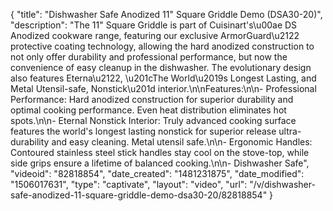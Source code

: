 {
    "title": "Dishwasher Safe Anodized 11\" Square Griddle Demo (DSA30-20)",
    "description": "The 11\" Square Griddle is part of Cuisinart's\u00ae DS Anodized cookware range, featuring our exclusive ArmorGuard\u2122 protective coating technology, allowing the hard anodized construction to not only offer durability and professional performance, but now the convenience of easy cleanup in the dishwasher. The evolutionary design also features Eterna\u2122, \u201cThe World\u2019s Longest Lasting, and Metal Utensil-safe, Nonstick\u201d interior.\n\nFeatures:\n\n- Professional Performance: Hard anodized construction for superior durability and optimal cooking performance. Even heat distribution eliminates hot spots.\n\n- Eternal Nonstick Interior: Truly advanced cooking surface features the world's longest lasting nonstick for superior release ultra-durability and easy cleaning. Metal utensil safe.\n\n- Ergonomic Handles: Contoured stainless steel stick handles stay cool on the stove-top, while side grips ensure a lifetime of balanced cooking.\n\n- Dishwasher Safe",
    "videoid": "82818854",
    "date_created": "1481231875",
    "date_modified": "1506017631",
    "type": "captivate",
    "layout": "video",
    "url": "\/v\/dishwasher-safe-anodized-11-square-griddle-demo-dsa30-20\/82818854"
}